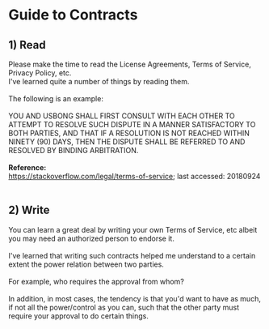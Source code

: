 # Guide to Contracts
## 1) Read
Please make the time to read the License Agreements, Terms of Service, Privacy Policy, etc.<br>
I've learned quite a number of things by reading them.<br><br>
The following is an example:<br>
<br>
YOU AND USBONG SHALL FIRST CONSULT WITH EACH OTHER TO ATTEMPT TO RESOLVE SUCH DISPUTE IN A MANNER SATISFACTORY TO BOTH PARTIES, AND THAT IF A RESOLUTION IS NOT REACHED WITHIN NINETY (90) DAYS, THEN THE DISPUTE SHALL BE REFERRED TO AND RESOLVED BY BINDING ARBITRATION.
<br><br>
<b>Reference:</b><br>
https://stackoverflow.com/legal/terms-of-service; last accessed: 20180924<br>
<br>
## 2) Write
You can learn a great deal by writing your own Terms of Service, etc albeit you may need an authorized person to endorse it.<br><br>
I've learned that writing such contracts helped me understand to a certain extent the power relation between two parties.<br>
<br>
For example, who requires the approval from whom?<br>
<br>
In addition, in most cases, the tendency is that you'd want to have as much, if not all the power/control as you can, such that the other party must require your approval to do certain things.<br>
